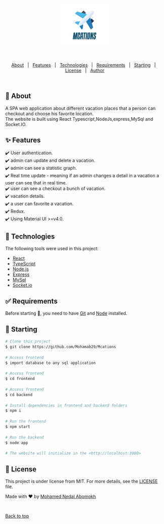 <div align="center" id="top"> 
  <img src="./Frontend/src/assets/images/logo.png" alt="Frontend" width="30%" />

  &#xa0;

</div>



<p align="center">
  <a href="#dart-about">About</a> &#xa0; | &#xa0; 
  <a href="#sparkles-features">Features</a> &#xa0; | &#xa0;
  <a href="#rocket-technologies">Technologies</a> &#xa0; | &#xa0;
  <a href="#white_check_mark-requirements">Requirements</a> &#xa0; | &#xa0;
  <a href="#checkered_flag-starting">Starting</a> &#xa0; | &#xa0;
  <a href="#memo-license">License</a> &#xa0; | &#xa0;
  <a href="https://github.com/Mohamab29" target="_blank">Author</a>
</p>

<br>

## :dart: About ##

A SPA web application about different vacation places that a person can checkout and choose his favorite location.<br/>
The website is built using React Typescript,NodeJs,express,MySql and Socket.IO. 

## :sparkles: Features ##

:heavy_check_mark: User authentication.\
:heavy_check_mark: admin can update and delete a vacation.\
:heavy_check_mark: admin can see a statistic graph.\
:heavy_check_mark: Real time update - meaning if an admin changes a detail in a vacation a user can see that in real time.\
:heavy_check_mark: user can see a checkout a bunch of vacation.\
:heavy_check_mark: vacation details.\
:heavy_check_mark: a user can favorite a vacation.\
:heavy_check_mark: Redux.\
:heavy_check_mark: Using Material UI >=v4.0.

## :rocket: Technologies ##

The following tools were used in this project:

- [React](https://pt-br.reactjs.org/)
- [TypeScript](https://www.typescriptlang.org/)
- [Node.js](https://nodejs.org/en/)
- [Express](https://expressjs.com/)
- [MySql](https://www.mysql.com/)
- [Socket.io](https://socket.io/)

## :white_check_mark: Requirements ##

Before starting :checkered_flag:, you need to have [Git](https://git-scm.com) and [Node](https://nodejs.org/en/) installed.

## :checkered_flag: Starting ##

```bash
# Clone this project
$ git clone https://github.com/Mohamab29/Mcations

# Access frontend
$ import database to any sql application

# Access frontend
$ cd frontend

# Access frontend
$ cd backend

# Install dependencies in frontend and backend folders
$ npm i 

# Run the frontend 
$ npm start

# Run the backend 
$ node app

# The website will initialize in the <http://localhost:3000>
```

## :memo: License ##

This project is under license from MIT. For more details, see the [LICENSE](LICENSE.md) file.


Made with :heart: by <a href="https://github.com/Mohamab29" target="_blank">Mohamed Nedal Abomokh</a>

&#xa0;

<a href="#top">Back to top</a>

